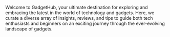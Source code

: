 Welcome to GadgetHub, your ultimate destination for exploring and embracing the latest in the world of technology and gadgets. Here, we curate a diverse array of insights, reviews, and tips to guide both tech enthusiasts and beginners on an exciting journey through the ever-evolving landscape of gadgets.

